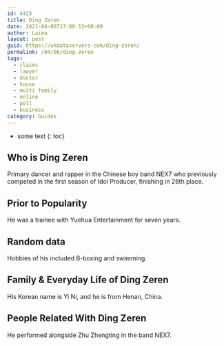 ```yaml
---
id: 4425
title: Ding Zeren
date: 2021-04-06T17:00:13+00:00
author: Laima
layout: post
guid: https://ukdataservers.com/ding-zeren/
permalink: /04/06/ding-zeren
tags:
  - claims
  - lawyer
  - doctor
  - house
  - multi family
  - online
  - poll
  - business
category: Guides
---
```


* some text
{: toc}


## Who is Ding Zeren
                  
                  
                  
Primary dancer and rapper in the Chinese boy band NEX7 who previously competed in the first season of Idol Producer, finishing in 26th place.
                  
              
            
              
            
                
                
                
## Prior to Popularity
                  
                  
                  
He was a trainee with Yuehua Entertainment for seven years.
                  
              
            
              
            
                
                
                
## Random data
                  
                  
                  
Hobbies of his included B-boxing and swimming.
                  
              
            
              
            
                
                
                
## Family & Everyday Life of Ding Zeren
                  
                  
                  
His Korean name is Yi Ni, and he is from Henan, China.
                  
              
            
              
            
                
                
                
## People Related With Ding Zeren
                  
                  
                  
He performed alongside Zhu Zhengting in the band NEX7.
                  
              
            
              
            
                
              
            
              
              
            
            
              
            
          
          
          